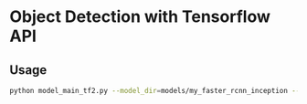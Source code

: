 # Object Detection with Tensorflow API

## Usage
```bash
python model_main_tf2.py --model_dir=models/my_faster_rcnn_inception --pipeline_config_path=models/my_faster_rcnn_inception/pipeline.config
```